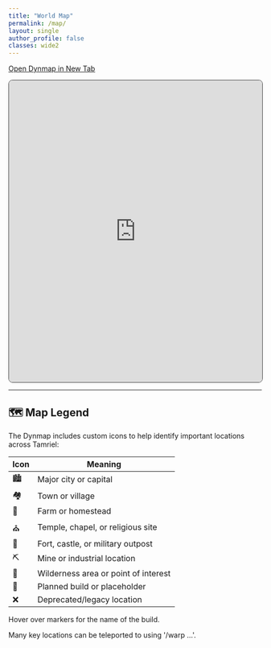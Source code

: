 ```yaml
---
title: "World Map"
permalink: /map/
layout: single
author_profile: false
classes: wide2
---
```


[Open Dynmap in New Tab](https://map.tamrielcraft.eu/)

<iframe src="https://map.tamrielcraft.eu/" width="100%" height="600" frameborder="0" allowfullscreen style="border:1px solid #444; border-radius: 8px;"></iframe>

---

## 🗺️ Map Legend

The Dynmap includes custom icons to help identify important locations across Tamriel:

| Icon | Meaning |
|------|---------|
| 🏙️ | Major city or capital |
| 🏘️ | Town or village |
| 🏡 | Farm or homestead |
| ⛪ | Temple, chapel, or religious site |
| 🏰 | Fort, castle, or military outpost |
| ⛏️ | Mine or industrial location |
| 🌲 | Wilderness area or point of interest |
| 📍 | Planned build or placeholder |
| ❌ | Deprecated/legacy location |


Hover over markers for the name of the build.

Many key locations can be teleported to using '/warp ...'.
